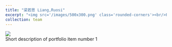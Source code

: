 ```yaml
---
title: "梁若思 Liang,Ruosi"
excerpt: "<img src='/images/500x300.png' class='rounded-corners'><br/>PhD student"
collection: team
---
```

<img src='/images/500x300.png' class='rounded-corners'>
<br/>Short description of portfolio item number 1<br/>


